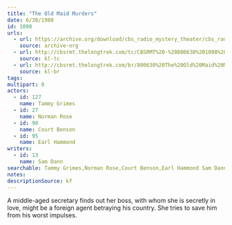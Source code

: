 ```yaml
---
title: "The Old Maid Murders"
date: 6/30/1980
id: 1098
urls: 
  - url: https://archive.org/download/cbs_radio_mystery_theater/cbs_radio_mystery_theater-1051-1100.zip/cbs_radio_mystery_theater-1051-1100%2Fcbsrmt_1098_the_old_maid_murders.mp3
    source: archive-org
  - url: http://cbsrmt.thelongtrek.com/tc/CBSRMT%20-%20800630%201098%20The%20Old%20Maid%20Murders_tc.mp3
    source: kl-tc
  - url: http://cbsrmt.thelongtrek.com/br/800630%20The%20Old%20Maid%20Murders-WBBM.mp3
    source: kl-br
tags: 
multipart: 0
actors:  
  - id: 127
    name: Tammy Grimes  
  - id: 27
    name: Norman Rose  
  - id: 90
    name: Court Benson  
  - id: 95
    name: Earl Hammond
writers:  
  - id: 13
    name: Sam Dann
searchable: Tammy Grimes,Norman Rose,Court Benson,Earl Hammond Sam Dann
notes: 
descriptionSource: kf
---
```

A middle-aged secretary finds out her boss, with whom she is secretly in love, might be a foreign agent betraying his country. She tries to save him from his worst impulses.
